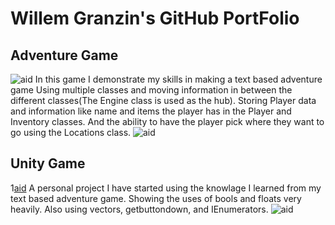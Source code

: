 # Willem Granzin's GitHub PortFolio
## Adventure Game
![aid](https://github.com/WibblyWall/WibblyWall.GitHub.io/issues/1#issue-2247176516)
In this game I demonstrate my skills in making a text based adventure game
Using multiple classes and moving information in between the different classes(The Engine class is used as the hub).
Storing Player data and information like name and items the player has in the Player and Inventory classes.
And the ability to have the player pick where they want to go using the Locations class.
![aid](https://github.com/WibblyWall/WibblyWall.GitHub.io/tree/main/Adventure%20Game)
## Unity Game
1[aid](https://github.com/WibblyWall/WibblyWall.GitHub.io/issues/2)
A personal project I have started using the knowlage I learned from my text based adventure game.
Showing the uses of bools and floats very heavily.
Also using vectors, getbuttondown, and IEnumerators.
![aid](https://github.com/WibblyWall/WibblyWall.GitHub.io/blob/main/Platform%20Movement.cs)

